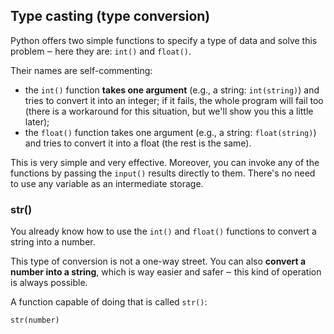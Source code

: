 ## Type casting (type conversion)

Python offers two simple functions to specify a type of data and solve this problem ‒ here they are: ```int()``` and ```float()```.

Their names are self-commenting:

- the ```int()``` function **takes one argument** (e.g., a string: ```int(string)```) and tries to convert it into an integer; if it fails, the whole program will fail too (there is a workaround for this situation, but we'll show you this a little later);
- the ```float()``` function takes one argument (e.g., a string: ```float(string)```) and tries to convert it into a float (the rest is the same).

This is very simple and very effective. Moreover, you can invoke any of the functions by passing the ```input()``` results directly to them. There's no need to use any variable as an intermediate storage.

### str()

You already know how to use the ```int()``` and ```float()``` functions to convert a string into a number.

This type of conversion is not a one-way street. You can also **convert a number into a string**, which is way easier and safer ‒ this kind of operation is always possible.

A function capable of doing that is called ```str()```:

```
str(number)
```
